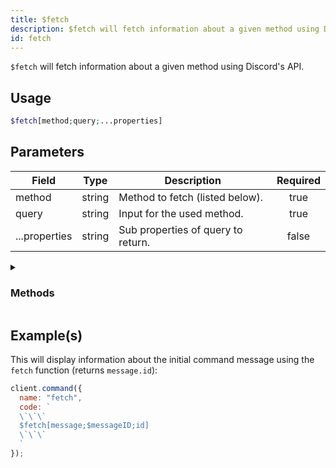 ```yaml
---
title: $fetch
description: $fetch will fetch information about a given method using Discord's API.
id: fetch
---
```


`$fetch` will fetch information about a given method using Discord's API.

## Usage

```php
$fetch[method;query;...properties]
```

## Parameters

| Field         | Type   | Description                        | Required |
| ------------- | ------ | ---------------------------------- | :------: |
| method        | string | Method to fetch (listed below).    |   true   |
| query         | string | Input for the used method.         |   true   |
| ...properties | string | Sub properties of query to return. |  false   |

<details>
  <summary><h3> Methods </h3></summary>

| Methods             |
| ------------------- |
| message             |
| channel             |
| user                |
| invite              |
| webhook             |
| application         |
| command             |
| guildPreview        |
| guildTemplate       |
| premiumStickerPacks |
| sticker             |
| guildCommand        |
| default             |

</details>

## Example(s)

This will display information about the initial command message using the `fetch` function (returns `message.id`):

```javascript
client.command({
  name: "fetch",
  code: `
  \`\`\`
  $fetch[message;$messageID;id]
  \`\`\`
  `
});
```
